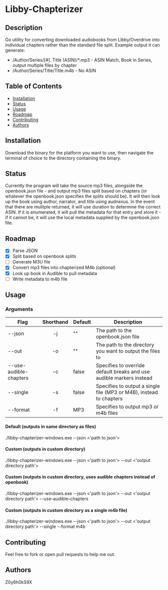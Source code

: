 # Libby-Chapterizer

## Description

Go utility for converting downloaded audiobooks from Libby/Overdrive into individual chapters rather than the standard file split. Example output it can generate:
- /Author/Series/[\#]. Title (ASIN)/*.mp3 - ASIN Match, Book in Series, output multiple files by chapter
- /Author/Series/Title/Title.m4b - No ASIN

## Table of Contents

- [Installation](#installation)
- [Status](#status)
- [Usage](#usage)
- [Roadmap](#roadmap)
- [Contributing](#contributing)
- [Authors](#authors)

## Installation

Download the binary for the platform you want to use, then navigate the terminal of choice to the directory containing the binary.

## Status

Currently the program will take the source mp3 files, alongside the openbook.json file - and output mp3 files split based on chapters (or whatever the openbook.json specifies the splits should be).  It will then look up the book using author, narrator, and title using audnexus.  In the event that there are mulitple returned, it will use duration to determine the correct ASIN.  If it is enumerated, it will pull the metadata for that entry and store it - if it cannot be, it will use the local metadata supplied by the openbook.json file.  

## Roadmap

- [x] Parse JSON
- [x] Split based on openbook splits
- [ ] Generate M3U file
- [x] Convert mp3 files into chapterized M4b (optional)
- [x] Look up book in Audible to pull metadata
- [ ] Write metadata to m4b file

## Usage

### Arguments

| Flag                   | Shorthand | Default | Description                                                          |
|------------------------|:---------:|---------|----------------------------------------------------------------------|
| --json                 |     -j    |    ""   | The path to the openbook.json file                                   |
| --out                  |     -o    |    ""   | The path to the directory you want to output the files to            |
| --use-audible-chapters |     -c    |  false  | Specifies to override default breaks and use audible markers instead |
| --single               |     -s    |  false  | Specifies to output a single file (MP3 or M4B), instead to chapters  |
| --format               |     -f    |   MP3   | Specifies to output mp3 or m4b files                                 |

#### Default (outputs in same directory as files)
./libby-chapterizer-windows.exe --json <'path to json'>

#### Custom (outputs in custom directory)
./libby-chapterizer-windows.exe --json <'path to json'> --out <'output directory path'>

#### Custom (outputs in custom directory, uses audible chapters instead of openbook)
./libby-chapterizer-windows.exe --json <'path to json'> --out <'output directory path'> --use-audible-chapters

#### Custom (outputs in custom directory as a single m4b file)
./libby-chapterizer-windows.exe --json <'path to json'> --out <'output directory path'> --single --format m4b

## Contributing

Feel free to fork or open pull requests to help me out.

## Authors

Z0y6h0kS9X
